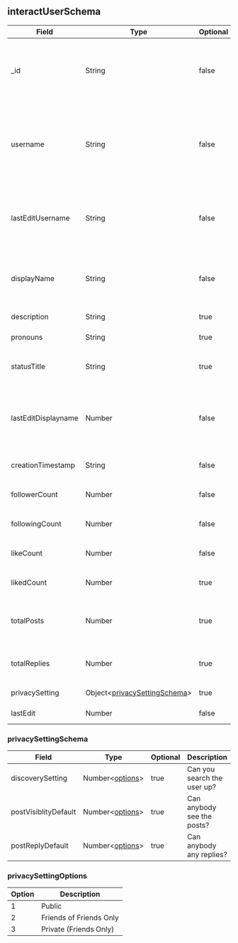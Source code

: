 ## interactUserSchema
| Field | Type | Optional | Description |
| -- | -- | -- | -- |
| _id | String | false |  userID: this is used for everything within the site, it's used for posts, live chat, etc. |
| username | String | false | Used as a unqiue identifier, someone can search up a username and get the exact result when needed.
| lastEditUsername | String | false | This is used to know the last time they updated their displayname. (also used for rate limiting) |
| displayName | String | false | Used for general name incase username is not as you wanted. |
| description | String | true | The user's bio/description. |
| pronouns | String | true | The user's pronouns. |
| statusTitle | String | true | Users can set a status that shows up on the profile.
| lastEditDisplayname | Number | false | This is used to know the last time they updated their displayname. (also used for rate limiting) |
| creationTimestamp | String | false | When the user first joined the site. |
| followerCount | Number | false | Amount of followers the user has. |
| followingCount | Number | false | Amount of people the user is following. |
| likeCount | Number | false | Amount of likes the user has on all their posts. |
| likedCount | Number | true | Amount of posts the user has liked. |
| totalPosts | Number | true | The total amount of indepentant posts the user has made. |
| totalReplies | Number | true | The total amount of replies the user has made. |
| privacySetting | Object<[privacySettingSchema](#privacysettingschema)> | true | User privacy settings. |
| lastEdit | Number | false | Time since last edit of user. |

### privacySettingSchema
| Field | Type | Optional | Description | 
| -- | -- | -- | -- |
| discoverySetting | Number<[options](#privacysettingoptions)>| true | Can you search the user up? | 
| postVisiblityDefault | Number<[options](#privacysettingoptions)> | true | Can anybody see the posts? |
| postReplyDefault | Number<[options](#privacysettingoptions)> | true | Can anybody any replies? |

### privacySettingOptions
| Option | Description |
| -- | -- | 
| 1 | Public | Everybody will be able to view data.
| 2 | Friends of Friends Only | Only friends of friends will be able to view data.
| 3 | Private (Friends Only) | Only your friends will be able to view data.
